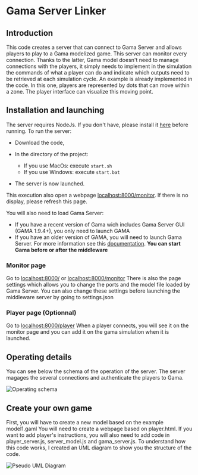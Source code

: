 # Gama Server Linker

## Introduction

This code creates a server that can connect to Gama Server and allows players to play to a Gama modelized game.
This server can monitor every connection. Thanks to the latter, Gama model doesn't need to manage connections with the players, it simply needs to implement in the simulation the commands of what a player can do and indicate which outputs need to be retrieved at each simulation cycle.
An example is already implemented in the code. In this one, players are represented by dots that can move within a zone. The player interface can visualize this moving point.

## Installation and launching

The server requires NodeJs. If you don't have, please install it [here](https://nodejs.org/) before running.
To run the server:
- Download the code,
- In the directory of the project:
  - If you use MacOs: execute ```start.sh```
  - If you use Windows: execute ```start.bat```
    
- The server is now launched.

This execution also open a webpage [localhost:8000/monitor](http:localhost:8000/monitor). If there is no display, please refresh this page.

You will also need to load Gama Server:
- If you have a recent version of Gama wich includes Gama Server GUI (GAMA 1.9.4+), you only need to launch GAMA
- If you have an older version of GAMA, you will need to launch Gama Server. For more information see this [documentation](https://gama-platform.org/wiki/HeadlessServer).
**You can start Gama before or after the middleware**

### Monitor page

Go to [localhost:8000/](http:localhost:8000/) or [localhost:8000/monitor](http:localhost:8000/monitor)
There is also the page settings which allows you to change the ports and the model file loaded by Gama Server. You can also change these settings before launching the middleware server by going to settings.json

### Player page (Optionnal)

Go to [localhost:8000/player](http:localhost:8000/player)
When a player connects, you will see it on the monitor page and you can add it on the gama simulation when it is launched.

## Operating details

You can see below the schema of the operation of the server. The server magages the several connections and authenticate the players to Gama.

![Operating schema](https://github.com/leonsi7/gama-server-middleware/assets/104212258/1b5cd07b-3726-4b06-badc-aa8bfa7fa146)


## Create your own game
First, you will have to create a new model based on the example model1.gaml
You will need to create a webpage based on player.html.
If you want to add player's instructions, you will also need to add code in player_server.js, server_model.js and gama_server.js. To understand how this code works, I created an UML diagram to show you the structure of the code.

![Pseudo UML Diagram](https://github.com/leonsi7/gama-server-middleware/assets/104212258/ae3ac0c4-1663-47b0-b916-dbad47586010)


